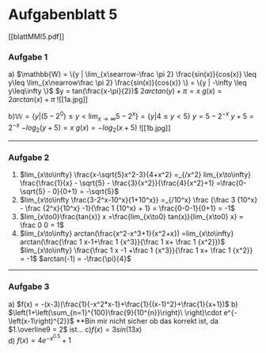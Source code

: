 # Aufgabenblatt 5
[[blattMMI5.pdf]]
### Aufgabe 1

a) $\mathbb{W} = \{y | \lim_{x\searrow-\frac \pi 2} \frac{sin(x)}{cos(x)} \leq y\leq \lim_{x\nearrow\frac \pi 2} \frac{sin(x)}{cos(x)} \} = \{y | -\infty \leq y\leq\infty \}$
$y = tan(\frac{x-\pi}{2})$
$2arctan(y) +\pi = x$
$g(x) = 2arctan(x) + \pi$
![[1a.jpg]]

b)$\mathbb W = \{y| (5-2^0)\leq y<\lim_{x\to\infty}5-2^x\} = \{y| 4\leq y< 5 \}$
$y = 5-2^{-x}$
$y + 5 = 2^{-x}$
$-log_2(y+5) = x$
$g(x) = -log_2(x+5)$
![[1b.jpg]]


---
### Aufgabe 2
1)  $lim_{x\to\infty} \frac{x-\sqrt{5}x^2-3}{4+x^2} =_{/x^2} lim_{x\to\infty} \frac{\frac{1}{x} - \sqrt{5} - \frac{3}{x^2}}{\frac{4}{x^2}+1} =\frac{0-\sqrt{5} - 0}{0+1} = -\sqrt{5}$
2) $lim_{x\to\infty \frac{3-2^x-10^x}{1+10^x}} =_{/10^x} \frac {\frac 3 {10^x} - \frac {2^x}{10^x} -1}{\frac 1 {10^x} + 1} = \frac{0-0-1}{0+1} = -1$ 
3) $lim_{x\to0}\frac{tan(x)} x =\frac{lim_{x\to0} tan(x)}{lim_{x\to0} x} = \frac 0 0 = 1$ 
5) $lim_{x\to\infty} arctan(\frac{x^2-x^3+1}{x^2+x}) =lim_{x\to\infty} arctan(\frac{\frac 1 x-1+\frac 1 {x^3}}{\frac 1 x+ \frac 1 {x^2}})$
$lim_{x\to\infty} \frac{\frac 1 x -1 +\frac 1 {x^3}}{\frac 1 x+ \frac 1 {x^2}} = -1$
$arctan(-1) = -\frac{\pi}{4}$ 



---
### Aufgabe 3
a) $f(x) = -(x-3)(\frac{1}{-x^2*x-1}+\frac{1}{(x-1)^2}+\frac{1}{x+1})$
b) $\left(1+\left(\sum_{n=1}^{100}\frac{9}{10^{n}}\right)\ \right)\cdot e^{-\left(x-1\right)^{2}}$ **Bin mir nicht sicher ob das korrekt ist, da $1.\overline9 = 2$ ist... 
c)$f(x) = 3sin(13x)$  
d)  $f(x) = 4e^{-x^{0.5}}+1$